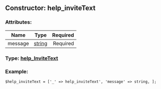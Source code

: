 ## Constructor: help\_inviteText  

### Attributes:

| Name     |    Type       | Required |
|----------|:-------------:|---------:|
|message|[string](../types/string.md) | Required|



### Type: [help\_InviteText](../types/help_InviteText.md)


### Example:

```
$help_inviteText = ['_' => help_inviteText', 'message' => string, ];
```